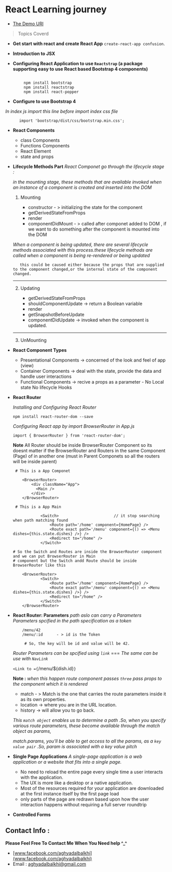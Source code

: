 # React Learning journey 

* [The Demo URl](https://aspire-restaurant.vercel.app/)

> Topics Coverd

- **Get start with react and create React App** `create-react-app confusion`.

- **Introduction to JSX**

- **Configuring React Application to use  ` Reactstrap `  (a package supporting easy to use React based Bootstrap 4 components)**

```

        npm install bootstrap 
        npm install reactstrap 
        npm install react-popper 

```

- **Configure to use Bootstrap 4**

*In index js import this line before import  index css file*

`       import 'bootstrap/dist/css/bootstrap.min.css';      `

- **React Components**
    * class Components
    * Functions Components 
    * React Element
    * state and props

- **Lifecycle Methods Part**
*React Componet go through the lifecycle stage :*

    
    *in the mounting stage, these methods that are available invoked when an instance of a component is created and inserted into the DOM*

    1. Mounting

        * constructor        - > initializing the state for the component
        * getDerivedStateFromProps
        * render 
        * componentDidMount   - > called after componet added to DOM , if we want to do something after the component is mounted into the DOM 


    *When a component is being updated, there are several lifecycle methods associated with this process.these lifecycle methods are called when a component is being re-rendered or being updated*

    `   this could be caused either because the props that are supplied to the component changed,or the internal state of the component changed.`
    
    - - -


    2. Updating

        * getDerivedStateFromProps
        * shouldComponentUpdate     -> return a Boolean variable
        * render 
        * getSnapshotBeforeUpdate
        * componentDidUpdate           -> invoked when the component is updated.

    - - -

    
    3. UnMounting

- **React Component Types**
    - Presentational Components          -> concerned of the look and feel of app (view)
    - Container Components           -> deal with the state, provide the data and handle user interactions
    - Functional Components         -> recive a props as a parameter   - No Local state  No lifecycle Hooks
 
- **React Router**

    *Installing and Configuring React Router*

    `npm install react-router-dom --save`

    *Configuring React app by import BrowserRouter in App.js*

    `import { BrowserRouter } from 'react-router-dom';`

    **Note** All Router should be inside BrowserRouter Component so its doesnt matter if the BrowserRouter and Routers in the same Component (Page) of in another one (must in Parent Componets so all the routers will be inside parent)

    ```
     # This is a App Componet 

        <BrowserRouter>
            <div className="App">
              <Main />
            </div>
        </BrowserRouter>

     # This is a App Main

                <Switch>                        // it stop searching when path matching found 
                    <Route path='/home' component={HomePage} />
                    <Route exact path='/menu' component={() => <Menu dishes={this.state.dishes} />} />
                    <Redirect to="/home" />
                </Switch> 

    # So the Switch and Routes are inside the BrowserRouter component and we can put BrowserRouter in Main
    # component but the Switch andd Route should be inside BrowserRouter like this
       
        <BrowserRouter>
                <Switch>                
                    <Route path='/home' component={HomePage} />
                    <Route exact path='/menu' component={() => <Menu dishes={this.state.dishes} />} />  
                    <Redirect to="/home" />
                </Switch> 
        </BrowserRouter>

    ```

- **React Router: Parameters**
    *path aslo can carry a Parameters*
    *Parameters spcified in the path  specification as a token*

    ```
        /menu/42
        /menu/:id      - > id is the Token

         # So, the key will be id and value will be 42.

    ```

    *Router Parameters can be spcified using `link`* === *The same can be use with `NavLink`*

    `<Link to ={`/menu/${dish.id}`}`

    **Note :** *when this happen route component passes `three` pass props to the component which it is rendered*

    - match - > Match is the one that carries the route parameters inside it as its own properties.
    - location -> where you are in the URL location.
    - history  -> will allow you to go back.

    *This `match object` enables us to determine a path .So, when you specify various route parameters, these become available through the match object as params,*

    *match.params, you'll be able to get access to all the params, as a `key value pair` .So, param is associated with a key value pitch*

- **Single Page Applications**
*A single-page application is a web application or a website that fits into a single page.*
    - No need to reload the entire page every single time a user interacts with the application. 
    - The UX is more like a desktop or a native application.
    - Most of the resources required for your application are downloaded at the first instance itself by the first page load
    - only parts of the page are redrawn based upon how the user interaction happens without requiring a full server roundtrip


- **Controlled Forms**

    

<!-- This project was bootstrapped with [Create React App](https://github.com/facebook/create-react-app). -->



## Contact Info : 
**Please Feel Free To Contact Me When You Need help ^_^**
* [www.facebook.com/aghyadalbalkhi](www.facebook.com/aghyadalbalkhi)
* Email : aghyadalbalkhi@gmail.com
